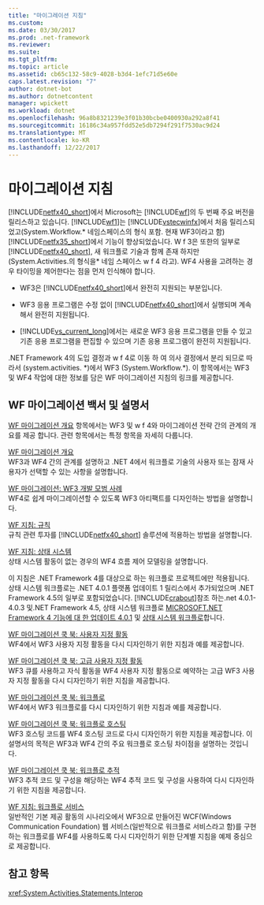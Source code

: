 ```yaml
---
title: "마이그레이션 지침"
ms.custom: 
ms.date: 03/30/2017
ms.prod: .net-framework
ms.reviewer: 
ms.suite: 
ms.tgt_pltfrm: 
ms.topic: article
ms.assetid: cb65c132-58c9-4028-b3d4-1efc71d5e60e
caps.latest.revision: "7"
author: dotnet-bot
ms.author: dotnetcontent
manager: wpickett
ms.workload: dotnet
ms.openlocfilehash: 96a8b8321239e3f01b30bcbe0400930a292a8f41
ms.sourcegitcommit: 16186c34a957fdd52e5db7294f291f7530ac9d24
ms.translationtype: MT
ms.contentlocale: ko-KR
ms.lasthandoff: 12/22/2017
---
```

# <a name="migration-guidance"></a>마이그레이션 지침
[!INCLUDE[netfx40_short](../../../includes/netfx40-short-md.md)]에서 Microsoft는 [!INCLUDE[wf](../../../includes/wf-md.md)]의 두 번째 주요 버전을 릴리스하고 있습니다. [!INCLUDE[wf1](../../../includes/wf1-md.md)]는 [!INCLUDE[vstecwinfx](../../../includes/vstecwinfx-md.md)]에서 처음 릴리스되었고(System.Workflow.* 네임스페이스의 형식 포함. 현재 WF3이라고 함) [!INCLUDE[netfx35_short](../../../includes/netfx35-short-md.md)]에서 기능이 향상되었습니다. W f 3은 또한의 일부로 [!INCLUDE[netfx40_short](../../../includes/netfx40-short-md.md)], 새 워크플로 기술과 함께 존재 하지만 (System.Activities.의 형식을\* 네임 스페이스 w f 4 라고). WF4 사용을 고려하는 경우 타이밍을 제어한다는 점을 먼저 인식해야 합니다.  
  
-   WF3은 [!INCLUDE[netfx40_short](../../../includes/netfx40-short-md.md)]에서 완전히 지원되는 부분입니다.  
  
-   WF3 응용 프로그램은 수정 없이 [!INCLUDE[netfx40_short](../../../includes/netfx40-short-md.md)]에서 실행되며 계속해서 완전히 지원됩니다.  
  
-   [!INCLUDE[vs_current_long](../../../includes/vs-current-long-md.md)]에서는 새로운 WF3 응용 프로그램을 만들 수 있고 기존 응용 프로그램을 편집할 수 있으며 기존 응용 프로그램이 완전히 지원됩니다.  
  
 .NET Framework 4의 도입 결정과 w f 4로 이동 하 여 의사 결정에서 분리 되므로 따라서 (system.activities. *)에서 WF3 (System.Workflow.\*). 이 항목에서는 WF3 및 WF4 작업에 대한 정보를 담은 WF 마이그레이션 지침의 링크를 제공합니다.  
  
## <a name="wf-migration-whitepapers-and-cookbooks"></a>WF 마이그레이션 백서 및 설명서  
 [WF 마이그레이션 개요](http://go.microsoft.com/fwlink/?LinkId=153873) 항목에서는 WF3 및 w f 4와 마이그레이션 전략 간의 관계의 개요를 제공 합니다. 관련 항목에서는 특정 항목을 자세히 다룹니다.  
  
 [WF 마이그레이션 개요](http://go.microsoft.com/fwlink/?LinkId=153873)  
 WF3과 WF4 간의 관계를 설명하고 .NET 4에서 워크플로 기술의 사용자 또는 잠재 사용자가 선택할 수 있는 사항을 설명합니다.  
  
 [WF 마이그레이션: WF3 개발 모범 사례](http://go.microsoft.com/fwlink/?LinkId=153852)  
 WF4로 쉽게 마이그레이션할 수 있도록 WF3 아티팩트를 디자인하는 방법을 설명합니다.  
  
 [WF 지침: 규칙](http://go.microsoft.com/fwlink/?LinkId=153854)  
 규칙 관련 투자를 [!INCLUDE[netfx40_short](../../../includes/netfx40-short-md.md)] 솔루션에 적용하는 방법을 설명합니다.  
  
 [WF 지침: 상태 시스템](http://go.microsoft.com/fwlink/?LinkId=153855)  
 상태 시스템 활동이 없는 경우의 WF4 흐름 제어 모델링을 설명합니다.  
  
 이 지침은 .NET Framework 4를 대상으로 하는 워크플로 프로젝트에만 적용됩니다. 상태 시스템 워크플로는 .NET 4.0.1 플랫폼 업데이트 1 릴리스에서 추가되었으며 .NET Framework 4.5의 일부로 포함되었습니다. [!INCLUDE[crabout](../../../includes/crabout-md.md)]참조 하는.net 4.0.1-4.0.3 및.NET Framework 4.5, 상태 시스템 워크플로 [MICROSOFT.NET Framework 4 기능에 대 한 업데이트 4.0.1](http://msdn.microsoft.com/en-us/de3297bd-c3e1-4126-95be-2ed7fe2a98fc) 및 [상태 시스템 워크플로](../../../docs/framework/windows-workflow-foundation/state-machine-workflows.md)합니다.  
  
 [WF 마이그레이션 쿡 북: 사용자 지정 활동](http://go.microsoft.com/fwlink/?LinkId=153856)  
 WF4에서 WF3 사용자 지정 활동을 다시 디자인하기 위한 지침과 예를 제공합니다.  
  
 [WF 마이그레이션 쿡 북: 고급 사용자 지정 활동](http://go.microsoft.com/fwlink/?LinkId=275560)  
 WF3 큐를 사용하고 자식 활동을 WF4 사용자 지정 활동으로 예약하는 고급 WF3 사용자 지정 활동을 다시 디자인하기 위한 지침을 제공합니다.  
  
 [WF 마이그레이션 쿡 북: 워크플로](http://go.microsoft.com/fwlink/?LinkId=153858)  
 WF4에서 WF3 워크플로를 다시 디자인하기 위한 지침과 예를 제공합니다.  
  
 [WF 마이그레이션 쿡 북: 워크플로 호스팅](http://go.microsoft.com/fwlink/?LinkId=275561)  
 WF3 호스팅 코드를 WF4 호스팅 코드로 다시 디자인하기 위한 지침을 제공합니다. 이 설명서의 목적은 WF3과 WF4 간의 주요 워크플로 호스팅 차이점을 설명하는 것입니다.  
  
 [WF 마이그레이션 쿡 북: 워크플로 추적](http://go.microsoft.com/fwlink/?LinkId=275562)  
 WF3 추적 코드 및 구성을 해당하는 WF4 추적 코드 및 구성을 사용하여 다시 디자인하기 위한 지침을 제공합니다.  
  
 [WF 지침: 워크플로 서비스](http://go.microsoft.com/fwlink/?LinkId=275564)  
 일반적인 기본 제공 활동의 시나리오에서 WF3으로 만들어진 WCF(Windows Communication Foundation) 웹 서비스(일반적으로 워크플로 서비스라고 함)를 구현하는 워크플로를 WF4를 사용하도록 다시 디자인하기 위한 단계별 지침을 예제 중심으로 제공합니다.  
  
## <a name="see-also"></a>참고 항목  
 <xref:System.Activities.Statements.Interop>
